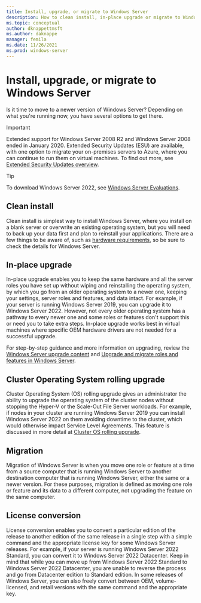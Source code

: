 ```yaml
---
title: Install, upgrade, or migrate to Windows Server
description: How to clean install, in-place upgrade or migrate to Windows Server.
ms.topic: conceptual
author: dknappettmsft
ms.author: daknappe
manager: femila
ms.date: 11/26/2021
ms.prod: windows-server
---
```


# Install, upgrade, or migrate to Windows Server

Is it time to move to a newer version of Windows Server? Depending on what you're running now, you have several options to get there.

> [!IMPORTANT]
> Extended support for Windows Server 2008 R2 and Windows Server 2008 ended in January 2020. Extended Security Updates (ESU) are available, with one option to migrate your on-premises servers to Azure, where you can continue to run them on virtual machines. To find out more, see [Extended Security Updates overview](extended-security-updates-overview.md).

> [!TIP]
> To download Windows Server 2022, see [Windows Server Evaluations](https://www.microsoft.com/evalcenter/evaluate-windows-server-2022).

## Clean install

Clean install is simplest way to install Windows Server, where you install on a blank server or overwrite an existing operating system, but you will need to back up your data first and plan to reinstall your applications. There are a few things to be aware of, such as [hardware requirements](hardware-requirements.md), so be sure to check the details for Windows Server.

## In-place upgrade

In-place upgrade enables you to keep the same hardware and all the server roles you have set up without wiping and reinstalling the operating system, by which you go from an older operating system to a newer one, keeping your settings, server roles and features, and data intact. For example, if your server is running Windows Server 2019, you can upgrade it to Windows Server 2022. However, not every older operating system has a pathway to every newer one and some roles or features don't support this or need you to take extra steps.  In-place upgrade works best in virtual machines where specific OEM hardware drivers are not needed for a successful upgrade.

  For step-by-step guidance and more information on upgrading, review the [Windows Server upgrade content](../get-started/upgrade-overview.md) and [Upgrade and migrate roles and features in Windows Server](upgrade-migrate-roles-features.md).

## Cluster Operating System rolling upgrade

Cluster Operating System (OS) rolling upgrade gives an administrator the ability to upgrade the operating system of the cluster nodes without stopping the Hyper-V or the Scale-Out File Server workloads. For example, if nodes in your cluster are running Windows Server 2019 you can install Windows Server 2022 on them avoiding downtime to the cluster, which would otherwise impact Service Level Agreements. This feature is discussed in more detail at [Cluster OS rolling upgrade](../failover-clustering/cluster-operating-system-rolling-upgrade.md).

## Migration

Migration of Windows Server is when you move one role or feature at a time from a source computer that is running Windows Server to another destination computer that is running Windows Server, either the same or a newer version. For these purposes, migration is defined as moving one role or feature and its data to a different computer, not upgrading the feature on the same computer.

## License conversion

License conversion enables you to convert a particular edition of the release to another edition of the same release in a single step with a simple command and the appropriate license key for some Windows Server releases. For example, if your server is running Windows Server 2022 Standard, you can convert it to Windows Server 2022 Datacenter. Keep in mind that while you can move up from Windows Server 2022 Standard to Windows Server 2022 Datacenter, you are unable to reverse the process and go from Datacenter edition to Standard edition. In some releases of Windows Server, you can also freely convert between OEM, volume-licensed, and retail versions with the same command and the appropriate key.
